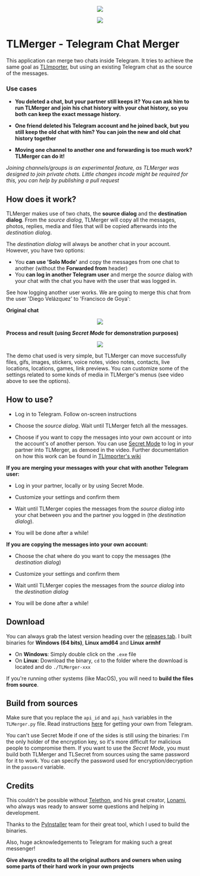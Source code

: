 <p align="center">
  <img src="https://github.com/TelegramTools/TLMerger/raw/master/images/Intro.png">
 </p>
<p align="center">
  <img src="https://github.com/TelegramTools/TLSecret/raw/master/images/SecretModeLabel.png">
 </p>

# TLMerger - Telegram Chat Merger

This application can merge two chats inside Telegram. It tries to achieve the same goal as [TLImporter](https://github.com/TelegramTools/TLImporter), 
but using an existing Telegram chat as the source of the messages.

### Use cases

* **You deleted a chat, but your partner still keeps it? You can ask him to run TLMerger and join his chat history with your chat history, so you both can keep the exact message history.**

* **One friend deleted his Telegram account and he joined back, but you still keep the old chat with him? You can join the new and old chat history together**

* **Moving one channel to another one and forwarding is too much work? TLMerger can do it!**

*Joining channels/groups is an experimental feature, as TLMerger was designed to join private chats. Little changes incode might be required for this, you can help by publishing a pull request*

## How does it work?

TLMerger makes use of two chats, the **source dialog** and the **destination dialog**.
From the *source dialog*, TLMerger will copy all the messages, photos, replies, media and files that will be copied afterwards into the *destination dialog*.

The *destination dialog* will always be another chat in your account. However, you have two options: 
* You **can use 'Solo Mode'** and copy the messages from one chat to another (without the **Forwarded from** header)
* You **can log in another Telegram user** and merge the *source* dialog with your chat with the chat you have with the user that was logged in.

See how logging another user works. We are going to merge this chat from the user 'Diego Velázquez' to 'Francisco de Goya':

**Original chat**

<p align="center">
  <img src="https://github.com/TelegramTools/TLMerger/raw/master/images/original_chat.png">
 </p>

**Process and result (using *Secret Mode* for demonstration purposes)**

<p align="center">
  <img src="https://github.com/TelegramTools/TLSecret/raw/master/images/secret_mode-demo.webp">
 </p>

The demo chat used is very simple, but TLMerger can move successfully files, gifs, images, stickers, voice notes, video notes, contacts, live locations, locations,
games, link previews. You can customize some of the settings related to some kinds of media in TLMerger's menus (see video above to see the options).

## How to use?

* Log in to Telegram. Follow on-screen instructions

* Choose the *source dialog*. Wait until TLMerger fetch all the messages.

* Choose if you want to copy the messages into your own account or into the account's of another person. You can use [Secret Mode](https://github.com/TelegramTools/TLSecret/wiki/What's-the-Secret-Mode%3F) to log in your partner into TLMerger, as demoed in the video.
Further documentation on how this work can be found in [TLImporter's wiki](https://github.com/TelegramTools/TLImporter/wiki/Using-Telegram-Tools'-Secret-Mode)

**If you are merging your messages with your chat with another Telegram user:**

* Log in your partner, locally or by using Secret Mode.

* Customize your settings and confirm them

* Wait until TLMerger copies the messages from the *source dialog* into your chat between you and the partner you logged in (the *destination dialog*).

* You will be done after a while!

**If you are copying the messages into your own account:**

* Choose the chat where do you want to copy the messages (the *destination dialog*)

* Customize your settings and confirm them

* Wait until TLMerger copies the messages from the *source dialog* into the *destination dialog*

* You will be done after a while!

## Download

You can always grab the latest version heading over the [releases tab](https://github.com/TelegramTools/TLMerger/releases).
I built binaries for **Windows (64 bits)**, **Linux amd64** and **Linux armhf**

* On **Windows**: Simply double click on the ``.exe`` file
* On **Linux**: Download the binary, ``cd`` to the folder where the download is located and do ``./TLMerger-xxx``

If you're running other systems (like MacOS), you will need to **build the files from source**.

## Build from sources

Make sure that you replace the ``api_id`` and ``api_hash`` variables in the ``TLMerger.py`` file.
Read instructions [here](https://core.telegram.org/api/obtaining_api_id) for getting your own from Telegram.

You can't use Secret Mode if one of the sides is still using the binaries: I'm the only holder of the encryption key, so it's more
difficult for malicious people to compromise them. If you want to use the *Secret Mode*, you must build both TLMerger and TLSecret from
sources using the same password for it to work. You can specify the password used for encryption/decryption in the ``password`` variable.

## Credits

This couldn't be possible without [Telethon](https://github.com/LonamiWebs/Telethon), and his great creator, [Lonami](https://github.com/Lonami), who always was ready to answer some questions and helping in development.

Thanks to the [PyInstaller](https://www.pyinstaller.org/) team for their great tool, which I used to build the binaries.

Also, huge acknowledgements to Telegram for making such a great messenger!

**Give always credits to all the original authors and owners when using some parts of their hard work in your own projects**
